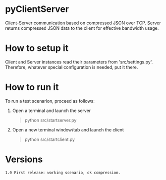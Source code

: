 pyClientServer
==============

Client-Server communication based on compressed JSON over TCP. Server returns compressed JSON data to the client for effective bandwidth usage.


How to setup it
===============

Client and Server instances read their parameters from 'src/settings.py'. Therefore, whatever special configuration is needed, put it there.


How to run it
=============

To run a test scenarion, proceed as follows:

1. Open a terminal and launch the server

	> python src/startserver.py

2. Open a new terminal window/tab and launch the client

	> python src/startclient.py


Versions
========

	1.0 First release: working scenario, ok compression.
